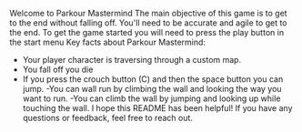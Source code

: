 Welcome to Parkour Mastermind  The main objective of this game is to get to the end without falling off. You'll need to be accurate  and agile to get to the end.
To get the game started you will need to press the play button in the start menu
Key facts about Parkour Mastermind:
- Your player character is traversing through a custom map.
- You fall off you die
- If you press the crouch button (C) and then the space button you can jump.
-You can wall run by climbing the wall and looking the way you want to run.
-You can climb the wall by jumping and looking up while touching the wall.
I hope this README has been helpful! If you have any questions or feedback, feel free to reach out.
